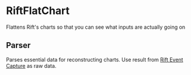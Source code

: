 # RiftFlatChart

Flattens Rift's charts so that you can see what inputs are actually going on

## Parser

Parses essential data for reconstructing charts.
Use result from [Rift Event Capture](https://github.com/DominicAglialoro/RiftEventCapture) as raw data.
